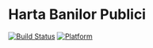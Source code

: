 # Harta Banilor Publici

[![Build Status](https://travis-ci.org/initiativaromania/harta-banilor-publici.svg?branch=master)](https://travis-ci.org/initiativaromania/harta-banilor-publici)
[![Platform](https://img.shields.io/cocoapods/p/BulletinBoard.svg?style=flat)](https://cocoapods.org/pods/BulletinBoard)
